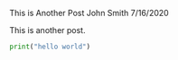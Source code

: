 This is Another Post
John Smith
7/16/2020


This is another post.

```python
print("hello world")
```